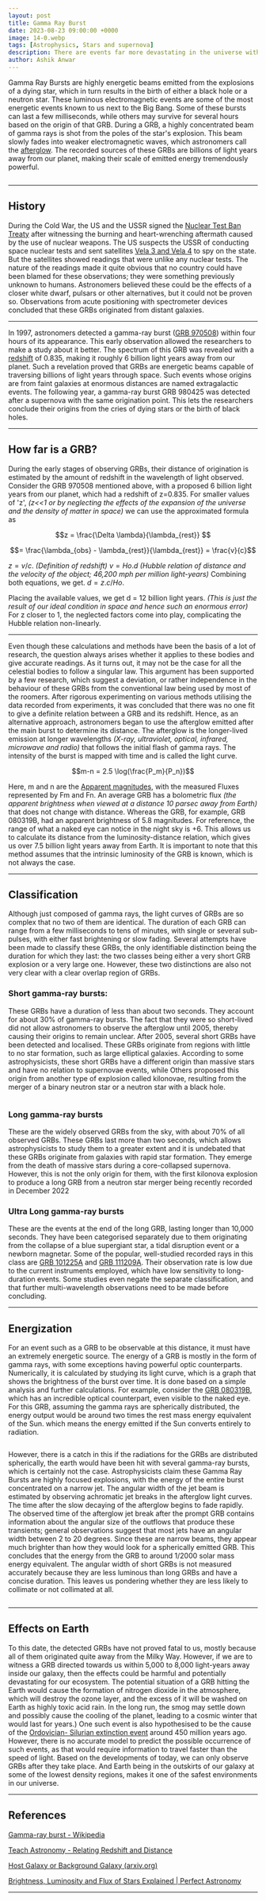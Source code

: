 ```yaml
---
layout: post
title: Gamma Ray Burst
date: 2023-08-23 09:00:00 +0000
image: 14-0.webp
tags: [Astrophysics, Stars and supernova]
description: There are events far more devastating in the universe with the power to annihilate everything on their path. Far more dangerous than exploding supernovae and merging black holes. Being only second to the big bang in terms of energy. What are these events?
author: Ashik Anwar
---
```


Gamma Ray Bursts are highly energetic beams emitted from the explosions of a dying star, which in turn results in the birth of either a black hole or a neutron star. These luminous electromagnetic events are some of the most energetic events known to us next to the Big Bang. Some of these bursts can last a few milliseconds, while others may survive for several hours based on the origin of that GRB. During a GRB, a highly concentrated beam of gamma rays is shot from the poles of the star's explosion. This beam slowly fades into weaker electromagnetic waves, which astronomers call the [afterglow](https://astronomy.swin.edu.au/cosmos/G/Gamma+Ray+Burst+Afterglow). The recorded sources of these GRBs are billions of light years away from our planet, making their scale of emitted energy tremendously powerful.

<p align="center">
   <img src="/img/14-1.webp" alt>
</p>

------

## History

During the Cold War, the US and the USSR signed the [Nuclear Test Ban Treaty](https://en.wikipedia.org/wiki/Comprehensive_Nuclear-Test-Ban_Treaty) after witnessing the burning and heart-wrenching aftermath caused by the use of nuclear weapons. The US suspects the USSR of conducting space nuclear tests and sent satellites [Vela 3 and Vela 4](https://en.wikipedia.org/wiki/Vela_(satellite)) to spy on the state. But the satellites showed readings that were unlike any nuclear tests. The nature of the readings made it quite obvious that no country could have been blamed for these observations; they were something previously unknown to humans. Astronomers believed these could be the effects of a closer white dwarf, pulsars or other alternatives, but it could not be proven so. Observations from acute positioning with spectrometer devices concluded that these GRBs originated from distant galaxies.

------

In 1997, astronomers detected a gamma-ray burst ([GRB 970508](https://en.wikipedia.org/wiki/GRB_970508)) within four hours of its appearance. This early observation allowed the researchers to make a study about it better. The spectrum of this GRB was revealed with a [redshift](https://en.wikipedia.org/wiki/Redshift) of 0.835, making it roughly 6 billion light years away from our planet. Such a revelation proved that GRBs are energetic beams capable of traversing billions of light years through space. Such events whose origins are from faint galaxies at enormous distances are named extragalactic events. The following year, a gamma-ray burst GRB 980425 was detected after a supernova with the same origination point. This lets the researchers conclude their origins from the cries of dying stars or the birth of black holes.

------

## How far is a GRB?

During the early stages of observing GRBs, their distance of origination is estimated by the amount of redshift in the wavelength of light observed. Consider the GRB 970508 mentioned above, with a proposed 6 billion light years from our planet, which had a redshift of z=0.835. For smaller values of 'z', *(z<<1 or by neglecting the effects of the expansion of the universe and the density of matter in space)* we can use the approximated formula as

$$z = \frac{\Delta \lambda}{\lambda_{rest}}  $$
  
$$= \frac{\lambda_{obs} - \lambda_{rest}}{\lambda_{rest}} = \frac{v}{c}$$

$z = v/c$. *(Definition of redshift)*
$v = Ho.d$ *(Hubble relation of distance and the velocity of the object; 46,200 mph per million light-years)*
Combining both equations, we get.
$d = z.c/Ho$.

Placing the available values, we get d = 12 billion light years.
*(This is just the result of our ideal condition in space and hence such an enormous error)*
For z closer to 1, the neglected factors come into play, complicating the Hubble relation non-linearly.

------

Even though these calculations and methods have been the basis of a lot of research, the question always arises whether it applies to these bodies and give accurate readings. As it turns out, it may not be the case for all the celestial bodies to follow a singular law. This argument has been supported by a few research, which suggest a deviation, or rather independence in the behaviour of these GRBs from the conventional law being used by most of the roomers. After rigorous experimenting on various methods utilising the data recorded from experiments, it was concluded that there was no one fit to give a definite relation between a GRB and its redshift.
Hence, as an alternative approach, astronomers began to use the afterglow emitted after the main burst to determine its distance.
The afterglow is the longer-lived emission at longer wavelengths *(X-ray, ultraviolet, optical, infrared, microwave and radio)* that follows the initial flash of gamma rays. The intensity of the burst is mapped with time and is called the light curve.

$$m-n = 2.5 \log(\frac{P_m}{P_n})$$

Here, m and n are the [Apparent magnitudes](https://en.wikipedia.org/wiki/Redshift), with the measured Fluxes represented by Fm and Fn.
An average GRB has a bolometric flux *(the apparent brightness when viewed at a distance 10 parsec away from Earth)* that does not change with distance. Whereas the GRB, for example, GRB 080319B, had an apparent brightness of 5.8 magnitudes. For reference, the range of what a naked eye can notice in the night sky is +6.
This allows us to calculate its distance from the luminosity-distance relation, which gives us over 7.5 billion light years away from Earth.
It is important to note that this method assumes that the intrinsic luminosity of the GRB is known, which is not always the case.

------

## Classification

Although just composed of gamma rays, the light curves of GRBs are so complex that no two of them are identical. The duration of each GRB can range from a few milliseconds to tens of minutes, with single or several sub-pulses, with either fast brightening or slow fading.
Several attempts have been made to classify these GRBs, the only identifiable distinction being the duration for which they last: the two classes being either a very short GRB explosion or a very large one. However, these two distinctions are also not very clear with a clear overlap region of GRBs.


### Short gamma-ray bursts:

These GRBs have a duration of less than about two seconds. They account for about 30% of gamma-ray bursts. The fact that they were so short-lived did not allow astronomers to observe the afterglow until 2005, thereby causing their origins to remain unclear. After 2005, several short GRBs have been detected and localised. These GRBs originate from regions with little to no star formation, such as large elliptical galaxies. According to some astrophysicists, these short GRBs have a different origin than massive stars and have no relation to supernovae events, while Others proposed this origin from another type of explosion called kilonovae, resulting from the merger of a binary neutron star or a neutron star with a black hole.

<p align="center">
   <img src="/img/14-2.webp" alt>
</p>


### Long gamma-ray bursts

These are the widely observed GRBs from the sky, with about 70% of all observed GRBs. These GRBs last more than two seconds, which allows astrophysicists to study them to a greater extent and it is undebated that these GRBs originate from galaxies with rapid star formation. They emerge from the death of massive stars during a core-collapsed supernova. However, this is not the only origin for them, with the first kilonova explosion to produce a long GRB from a neutron star merger being recently recorded in December 2022

### Ultra Long gamma-ray bursts

These are the events at the end of the long GRB, lasting longer than 10,000 seconds. They have been categorised separately due to them originating from the collapse of a blue supergiant star, a tidal disruption event or a newborn magnetar. Some of the popular, well-studied recorded rays in this class are [GRB 101225A](https://en.wikipedia.org/wiki/GRB_101225A) and [GRB 111209A](https://en.wikipedia.org/wiki/GRB_111209A). Their observation rate is low due to the current instruments employed, which have low sensitivity to long-duration events. Some studies even negate the separate classification, and that further multi-wavelength observations need to be made before concluding.

------

## Energization

For an event such as a GRB to be observable at this distance, it must have an extremely energetic source. The energy of a GRB is mostly in the form of gamma rays, with some exceptions having powerful optic counterparts. Numerically, it is calculated by studying its light curve, which is a graph that shows the brightness of the burst over time. It is done based on a simple analysis and further calculations. For example, consider the [GRB 080319B](https://en.wikipedia.org/wiki/GRB_080319B), which has an incredible optical counterpart, even visible to the naked eye. For this GRB, assuming the gamma rays are spherically distributed, the energy output would be around two times the rest mass energy equivalent of the Sun. which means the energy emitted if the Sun converts entirely to radiation.

<p align="center">
   <img src="/img/14-3.webp" alt>
</p>
However, there is a catch in this if the radiations for the GRBs are distributed spherically, the earth would have been hit with several gamma-ray bursts, which is certainly not the case.
Astrophysicists claim these Gamma Ray Bursts are highly focused explosions, with the energy of the entire burst concentrated on a narrow jet. The angular width of the jet beam is estimated by observing achromatic jet breaks in the afterglow light curves. The time after the slow decaying of the afterglow begins to fade rapidly. The observed time of the afterglow jet break after the prompt GRB contains information about the angular size of the outflows that produce these transients; general observations suggest that most jets have an angular width between 2 to 20 degrees.
Since these are narrow beams, they appear much brighter than how they would look for a spherically emitted GRB. This concludes that the energy from the GRB to around 1/2000 solar mass energy equivalent. The angular width of short GRBs is not measured accurately because they are less luminous than long GRBs and have a concise duration. This leaves us pondering whether they are less likely to collimate or not collimated at all.

<p align="center">
   <img src="/img/14-4.webp" alt>
</p>

------

## Effects on Earth

To this date, the detected GRBs have not proved fatal to us, mostly because all of them originated quite away from the Milky Way. However, if we are to witness a GRB directed towards us within 5,000 to 8,000 light-years away inside our galaxy, then the effects could be harmful and potentially devastating for our ecosystem. The potential situation of a GRB hitting the Earth would cause the formation of nitrogen dioxide in the atmosphere, which will destroy the ozone layer, and the excess of it will be washed on Earth as highly toxic acid rain. In the long run, the smog may settle down and possibly cause the cooling of the planet, leading to a cosmic winter that would last for years.)
One such event is also hypothesised to be the cause of the [Ordovician- Silurian extinction event](https://en.wikipedia.org/wiki/Late_Ordovician_mass_extinction) around 450 million years ago.
However, there is no accurate model to predict the possible occurrence of such events, as that would require information to travel faster than the speed of light. Based on the developments of today, we can only observe GRBs after they take place. And Earth being in the outskirts of our galaxy at some of the lowest density regions, makes it one of the safest environments in our universe.

------


## References

[Gamma-ray burst - Wikipedia](https://en.wikipedia.org/wiki/Gamma-ray_burst#More_recent_instruments)

[Teach Astronomy - Relating Redshift and Distance](https://www.teachastronomy.com/textbook/The-Expanding-Universe/Relating-Redshift-and-Distance/)

[Host Galaxy or Background Galaxy (arxiv.org)](https://arxiv.org/ftp/arxiv/papers/0801/0801.0780.pdf)

[Brightness, Luminosity and Flux of Stars Explained | Perfect Astronomy](https://perfectastronomy.com/astronomy-course/luminosity-flux-stars/)

------
